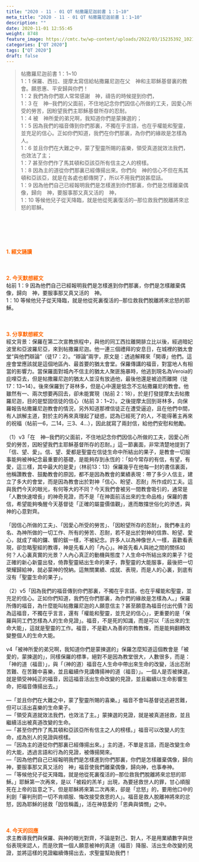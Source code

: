 ```yaml
---
title: "2020 - 11 - 01 QT 帖撒羅尼迦前書 1：1~10"
meta_title: "2020 - 11 - 01 QT 帖撒羅尼迦前書 1：1~10"
description: ""
date: 2020-11-01 12:55:45
weight: 8748
feature_image: https://cmtc.tw/wp-content/uploads/2022/03/15235392_10211799862337740_180693556567566654_o-1.webp
categories: ["QT 2020"]
tags: ["QT 2020"]
draft: false
---
```


<blockquote>帖撒羅尼迦前書 1：1~10<br />
1：1 保羅、西拉、提摩太寫信給帖撒羅尼迦在父　神和主耶穌基督裏的教會。願恩惠、平安歸與你們！<br />
1：2 我們為你們眾人常常感謝　神，禱告的時候提到你們，<br />
1：3 在　神─我們的父面前，不住地記念你們因信心所做的工夫，因愛心所受的勞苦，因盼望我們主耶穌基督所存的忍耐。<br />
1：4 被　神所愛的弟兄啊，我知道你們是蒙揀選的；<br />
1：5 因為我們的福音傳到你們那裏，不獨在乎言語，也在乎權能和聖靈，並充足的信心。正如你們知道，我們在你們那裏，為你們的緣故是怎樣為人。<br />
1：6 並且你們在大難之中，蒙了聖靈所賜的喜樂，領受真道就效法我們，也效法了主；<br />
1：7 甚至你們作了馬其頓和亞該亞所有信主之人的榜樣。<br />
1：8 因為主的道從你們那裏已經傳揚出來。你們向　神的信心不但在馬其頓和亞該亞，就是在各處也都傳開了，所以不用我們說甚麼話。<br />
1：9 因為他們自己已經報明我們是怎樣進到你們那裏，你們是怎樣離棄偶像，歸向　神，要服事那又真又活的　神，<br />
1：10 等候他兒子從天降臨，就是他從死裏復活的─那位救我們脫離將來忿怒的耶穌。</blockquote><br />
&nbsp;<br />
<br />
&nbsp;<br />
<br />
<span style="color: #ff6600;"><strong>1. </strong><strong>經文誦讀</strong></span><br />
<br />
<span style="color: #ff6600;"><strong> </strong></span><br />
<br />
<span style="color: #ff6600;"><strong>2. 今天默想</strong><strong>經文<br />
</strong></span>帖前 1：9 因為他們自己已經報明我們是怎樣進到你們那裏，你們是怎樣離棄偶像，歸向　神，要服事那又真又活的　神。<br />
1：10 等候他兒子從天降臨，就是他從死裏復活的─那位救我們脫離將來忿怒的耶穌。<br />
<br />
&nbsp;<br />
<br />
<span style="color: #ff6600;"><strong>3. 分享默想經文<br />
</strong></span>經文背景：保羅在第二次宣教旅程中，與他的同工西拉離開腓立比以後，經過暗妃波里和亞波羅尼亞，來到帖撒羅尼迦。他一連三個禮拜的安息日，在城裡的猶太會堂“與他們辯論”（徒17：2）。“辯論”兩字，原文是：透過解釋來「開導」他們。這座會堂應該就是這個地區內、最首要的猶太會堂。保羅傳講的福音，對當地人有相當的影響力。當保羅面對城內不信主的猶太人聚匪施暴時，他逃到現名為Veroia的庇哩亞去，但是帖撒羅尼迦的猶太人並沒有放過他，最後他還是被迫而離開（徒17：13~14）。後來保羅到了哥林多，但是心中還是惦念不忘帖撒羅尼的教會。他雖然有一、兩次想要再回去，卻未能實現（帖前 2：18），於是打發提摩太去帖撒羅尼迦，目的是堅固信徒的信心（帖前 3：1~2）。之後提摩太回到哥林多，向保羅報告帖撒羅尼迦教會的情況，另外知道那裡信徒正在遭受逼迫，且在他們中間，有人誤解主道，對於主的再來真理起了疑惑，認為已經死了的人，不能得著主再來的祝福（帖前一6，二14，三3、4…），因此就寫了兩封信，給他們安慰和勉勵。<br />
<br />
（1）v3「在　神─我們的父面前，不住地記念你們因信心所做的工夫，因愛心所受的勞苦，因盼望我們主耶穌基督所存的忍耐。」這一節裏面，非常清楚地提到了「信、望、愛」。信、望、愛都是聖靈在信徒生命中所結出的果子，是教會一切服事能夠被神紀念最重要的基礎，是能夠存到永恆的：「如今常存的有信，有望，有愛，這三樣，其中最大的是愛」（林前13：13）保羅幾乎在他每一封的書信裏面，他稱讚教會、鼓勵教會的原因，都不是因為教會的業績表現：帶了多少人信主，建立了多大的會堂，而是因為教會出於對神「信心、盼望、忍耐」所作成的工夫。這與我們今天的眼光，有何等大的不同？今天我們會被另一間教會吸引的，通常是「人數快速增長」的神奇見證，而不是「在神面前活出來的生命品格」保羅的書信，希望能夠喚醒今天基督徒「正確的屬靈價值觀」，進而敵擋世俗化的滲透，與神的心意對齊。<br />
<br />
「因信心所做的工夫」、「因愛心所受的勞苦」、「因盼望所存的忍耐」，我們奉主的名、為神所做的一切工作、所有的勞苦、忍耐，若不是出於對神的信靠、盼望、愛心，就成了鳴的鑼、響的鈸一樣，不被紀念。許多人以為神像世人一樣，喜歡看表現，卻忽略聖經的教導，神是先看人的「內心」。神首先看人與祂之間的關係如何？人心裏真實的光景？人內心真正的動機與態度？人生命中所結出來的果子？從正確的新心新靈出發，倚靠聖靈結出生命的果子，靠聖靈的大能服事，最後把一切榮耀歸給神，就必蒙神的悅納。這無關業績、成就、表現，而是人的心裏，到底有沒有「聖靈生命的果子」。<br />
<br />
（2）v5「因為我們的福音傳到你們那裏，不獨在乎言語，也在乎權能和聖靈，並充足的信心。正如你們知道，我們在你們那裏，為你們的緣故是怎樣為人。」保羅所傳的福音，為什麼能叫帖撒羅尼迦的人願意信主？甚至願意為福音付出代價？因為這福音，不獨在乎言言，還有「權能和聖靈，並充足的信心」，更重要的是「保羅與同工們怎樣為人的生命見證」。福音，不是死的知識，而是可以「活出來的生命大能」，這就是聖靈的工作。福音，不是勸人為善的宗教教條，而是能夠翻轉改變整個人的生命大能。<br />
<br />
v4「被神所愛的弟兄啊，我知道你們是蒙揀選的」保羅怎麼知道這個教會是「被愛的，蒙揀選的」，同樣保羅的標準，絕對不是因為教堂很大，人數很多，而是：「神的道（福音）」，與「（神的道）福音在人生命中帶出來生命的改變，活出忍耐苦難、在苦難中喜樂，並且繼續作見講傳揚神的道（福音）」。一個人是否被揀選，就是領受神純正的福音，因這福音活出生命改變的見證，並且繼續以生命影響生命，把福音傳揚出去。」<br />
<br />
—「並且你們在大難之中，蒙了聖靈所賜的喜樂。」福音不會叫基督徒逃避苦難，但可以活出喜樂的生命果子。<br />
—「領受真道就效法我們，也效法了主。」蒙揀選的見證，就是被真道拯救，並且繼續活出被真道改變的生命。<br />
—「甚至你們作了馬其頓和亞該亞所有信主之人的榜樣。」福音可以改變人的生命，成為別人的見證與榜樣。<br />
—「因為主的道從你們那裏已經傳揚出來。」主的道，不單是言語，而是改變生命的大能，透過言語和行為的見證，被傳揚開來。<br />
—「因為他們自己已經報明我們是怎樣進到你們那裏，你們是怎樣離棄偶像，歸向　神，要服事那又真又活的　神」福音使我們離棄偶像，歸向神，也事奉神。<br />
—「等候他兒子從天降臨，就是他從死裏復活的─那位救我們脫離將來忿怒的耶穌。」耶穌第一次再來，是以「被殺的羔羊」出現，為要拯救世人的罪，甘心順服死在上帝的旨意之下。但是耶穌將來第二次再來，卻是「忿怒」的，要用他口中的利劍「審判刑罰一切不肯順服、悔改接受救恩的人」。福音是救人脫離神將來的忿怒，因為耶穌的拯救「因信稱義」，活在神慈愛的「恩典與憐憫」之中。<br />
<br />
&nbsp;<br />
<br />
<span style="color: #ff6600;"><strong>4. 今天的回應<br />
</strong></span>求主教導我們與保羅、與神的眼光對齊，不論是對己、對人，不是用業績數字與世俗表現來認人，而是欣賞一個人願意被神的真道（福音）降服、活出生命改變的見證，並將這樣的見證繼續傳揚出去，求聖靈幫助我們！<br />
<br />
&nbsp;<br />
<br />
&nbsp;
        